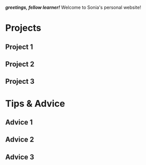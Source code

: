 ***greetings, fellow learner!***
Welcome to Sonia's personal website!


# Projects
## Project 1
## Project 2
## Project 3
# Tips & Advice
## Advice 1
## Advice 2
## Advice 3
